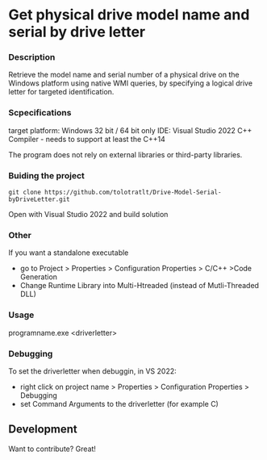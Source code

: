 
# Get physical drive model name and serial by drive letter
### Description
Retrieve the model name and serial number of a physical drive on the Windows platform using native WMI queries, by specifying a logical drive letter for targeted identification. 

### Scpecifications
target platform: Windows 32 bit / 64 bit only
IDE: Visual Studio 2022
C++ Compiler - needs to support at least the C++14

The program does not rely on external libraries or third-party libraries.

### Buiding the project

    git clone https://github.com/tolotratlt/Drive-Model-Serial-byDriveLetter.git

Open with Visual Studio 2022 and build solution

### Other
If you want a standalone executable
- go to Project > Properties > Configuration Properties > C/C++ >Code Generation
- Change Runtime Library into Multi-Htreaded (instead of Mutli-Threaded DLL)


### Usage
programname.exe \<driverletter\>

### Debugging
To set the driverletter when debuggin, in VS 2022:
- right click on project name > Properties > Configuration Properties > Debugging
- set Command Arguments to the driverletter (for example C)

## Development
Want to contribute? Great!
